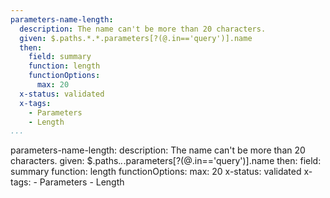 ```yaml
---
parameters-name-length:
  description: The name can't be more than 20 characters.
  given: $.paths.*.*.parameters[?(@.in=='query')].name
  then:
    field: summary
    function: length
    functionOptions: 
      max: 20
  x-status: validated
  x-tags:
    - Parameters
    - Length        
...
```

parameters-name-length:
  description: The name can't be more than 20 characters.
  given: $.paths.*.*.parameters[?(@.in=='query')].name
  then:
    field: summary
    function: length
    functionOptions: 
      max: 20
  x-status: validated
  x-tags:
    - Parameters
    - Length        